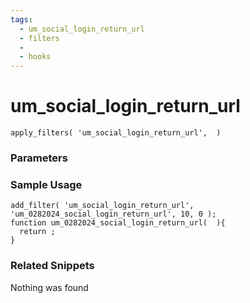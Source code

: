 ```yaml
---
tags: 
  - um_social_login_return_url
  - filters
  - 
  - hooks
---
```

# um\_social\_login\_return\_url

``` php:no-line-numbers
apply_filters( 'um_social_login_return_url',  )
```
<div class='hook-sep'></div>

### Parameters

<div class='hook-sep'></div>



### Sample Usage

``` php:no-line-numbers
add_filter( 'um_social_login_return_url', 'um_0282024_social_login_return_url', 10, 0 );
function um_0282024_social_login_return_url(  ){
  return ;
}
```
<div class='hook-sep'></div>



### Related Snippets

Nothing was found

